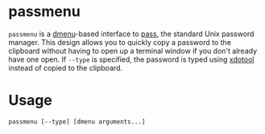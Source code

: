 # passmenu

`passmenu` is a [dmenu][]-based interface to [pass][], the standard Unix
password manager. This design allows you to quickly copy a password to the
clipboard without having to open up a terminal window if you don't already have
one open. If `--type` is specified, the password is typed using [xdotool][]
instead of copied to the clipboard.

# Usage

    passmenu [--type] [dmenu arguments...]

[dmenu]: http://tools.suckless.org/dmenu/
[xdotool]: http://www.semicomplete.com/projects/xdotool/
[pass]: http://www.zx2c4.com/projects/password-store/
